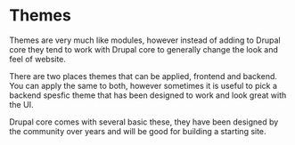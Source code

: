 # Themes

Themes are very much like modules, however instead of adding to Drupal core they tend to work with Drupal core to generally change the look and feel of website.

There are two places themes that can be applied, frontend and backend. You can apply the same to both, however sometimes it is useful to pick a backend spesfic theme that has been designed to work and look great with the UI.

Drupal core comes with several basic these, they have been designed by the community over years and will be good for building a starting site.